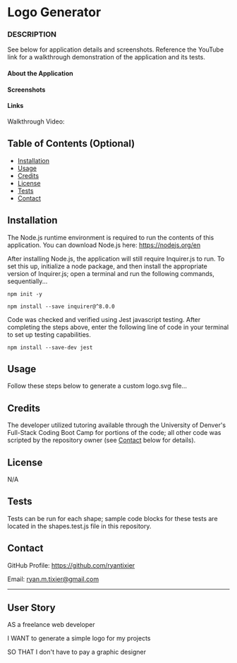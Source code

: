 # Logo Generator

### DESCRIPTION

See below for application details and screenshots. Reference the YouTube link for a walkthrough demonstration of the application and its tests.

#### About the Application

#### Screenshots

#### Links

Walkthrough Video:

<!-- youtube link -->

## Table of Contents (Optional)

- [Installation](#installation)
- [Usage](#usage)
- [Credits](#credits)
- [License](#license)
- [Tests](#tests)
- [Contact](#contact)

## Installation

The Node.js runtime environment is required to run the contents of this application. You can download Node.js here:
https://nodejs.org/en

After installing Node.js, the application will still require Inquirer.js to run. To set this up, initialize a node package, and then install the appropriate version of Inquirer.js; open a terminal and run the following commands, sequentially...

```
npm init -y

npm install --save inquirer@^8.0.0
```

Code was checked and verified using Jest javascript testing. After completing the steps above, enter the following line of code in your terminal to set up testing capabilities.

```
npm install --save-dev jest
```

## Usage

<!-- step-by-step description of how to run the program -->

Follow these steps below to generate a custom logo.svg file...

## Credits

The developer utilized tutoring available through the University of Denver's Full-Stack Coding Boot Camp for portions of the code; all other code was scripted by the repository owner (see [Contact](#contact) below for details).

## License

N/A

## Tests

Tests can be run for each shape; sample code blocks for these tests are located in the shapes.test.js file in this repository.

## Contact

GitHub Profile: https://github.com/ryantixier

Email: ryan.m.tixier@gmail.com

<!--  -->
<!--  -->
<!--  -->
<!--  -->
<!--  -->
<!--  -->
<!--  -->
<!--  -->
<!--  -->
<!--  -->
<!--  -->
<!--  -->
<!--  -->
<!--  -->

---

## User Story

AS a freelance web developer

I WANT to generate a simple logo for my projects

SO THAT I don't have to pay a graphic designer
